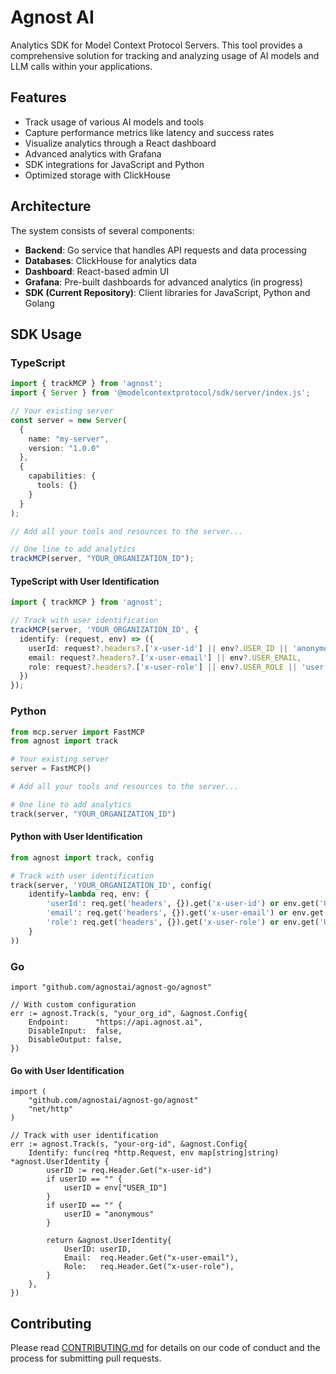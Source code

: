 # Agnost AI

Analytics SDK for Model Context Protocol Servers. This tool provides a comprehensive solution for tracking and analyzing usage of AI models and LLM calls within your applications.

## Features

- Track usage of various AI models and tools
- Capture performance metrics like latency and success rates
- Visualize analytics through a React dashboard
- Advanced analytics with Grafana
- SDK integrations for JavaScript and Python
- Optimized storage with ClickHouse

## Architecture

The system consists of several components:

- **Backend**: Go service that handles API requests and data processing
- **Databases**: ClickHouse for analytics data
- **Dashboard**: React-based admin UI
- **Grafana**: Pre-built dashboards for advanced analytics (in progress)
- **SDK (Current Repository)**: Client libraries for JavaScript, Python and Golang


## SDK Usage

### TypeScript

```typescript
import { trackMCP } from 'agnost';
import { Server } from '@modelcontextprotocol/sdk/server/index.js';

// Your existing server
const server = new Server(
  {
    name: "my-server",
    version: "1.0.0"
  },
  {
    capabilities: {
      tools: {}
    }
  }
);

// Add all your tools and resources to the server...

// One line to add analytics
trackMCP(server, "YOUR_ORGANIZATION_ID");
```

#### TypeScript with User Identification

```typescript
import { trackMCP } from 'agnost';

// Track with user identification
trackMCP(server, 'YOUR_ORGANIZATION_ID', {
  identify: (request, env) => ({
    userId: request?.headers?.['x-user-id'] || env?.USER_ID || 'anonymous',
    email: request?.headers?.['x-user-email'] || env?.USER_EMAIL,
    role: request?.headers?.['x-user-role'] || env?.USER_ROLE || 'user'
  })
});
```

### Python

```python
from mcp.server import FastMCP
from agnost import track

# Your existing server
server = FastMCP()

# Add all your tools and resources to the server...

# One line to add analytics
track(server, "YOUR_ORGANIZATION_ID")
```

#### Python with User Identification

```python
from agnost import track, config

# Track with user identification
track(server, 'YOUR_ORGANIZATION_ID', config(
    identify=lambda req, env: {
        'userId': req.get('headers', {}).get('x-user-id') or env.get('USER_ID') or 'anonymous',
        'email': req.get('headers', {}).get('x-user-email') or env.get('USER_EMAIL'),
        'role': req.get('headers', {}).get('x-user-role') or env.get('USER_ROLE', 'user')
    }
))
```

### Go

```golang
import "github.com/agnostai/agnost-go/agnost"

// With custom configuration
err := agnost.Track(s, "your_org_id", &agnost.Config{
    Endpoint:      "https://api.agnost.ai",
    DisableInput:  false,
    DisableOutput: false,
})
```

#### Go with User Identification

```golang
import (
    "github.com/agnostai/agnost-go/agnost"
    "net/http"
)

// Track with user identification
err := agnost.Track(s, "your-org-id", &agnost.Config{
    Identify: func(req *http.Request, env map[string]string) *agnost.UserIdentity {
        userID := req.Header.Get("x-user-id")
        if userID == "" {
            userID = env["USER_ID"]
        }
        if userID == "" {
            userID = "anonymous"
        }

        return &agnost.UserIdentity{
            UserID: userID,
            Email:  req.Header.Get("x-user-email"),
            Role:   req.Header.Get("x-user-role"),
        }
    },
})
```

## Contributing

Please read [CONTRIBUTING.md](CONTRIBUTING.md) for details on our code of conduct and the process for submitting pull requests.
